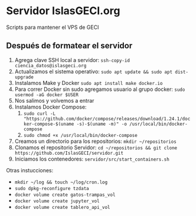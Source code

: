 # Servidor IslasGECI.org

Scripts para mantener el VPS de GECI

## Después de formatear el servidor

1. Agrega clave SSH local a servidor: `ssh-copy-id ciencia_datos@islasgeci.org`
1. Actualizamos el sistema operativo: `sudo apt update && sudo apt dist-upgrade`
1. Instalamos Make y Docker `sudo apt install make docker.io`
1. Para correr Docker sin sudo agregamos usuario al grupo docker: `sudo usermod -aG docker $USER`
1. Nos salimos y volvemos a entrar
1. Instalamos Docker Compose:
    1. `sudo curl -L "https://github.com/docker/compose/releases/download/1.24.1/docker-compose-$(uname -s)-$(uname -m)" -o /usr/local/bin/docker-compose`
    1. `sudo chmod +x /usr/local/bin/docker-compose`
1. Creamos un directorio para los repositorios: `mkdir ~/repositorios`
1. Clonamos el repositorio Servidor: `cd ~/repositorios && git clone https://github.com/IslasGECI/servidor.git`
1. Iniciamos los contenedores: `servidor/src/start_containers.sh`

Otras instucciones:

- `mkdir ~/log && touch ~/log/cron.log`
- `sudo dpkg-reconfigure tzdata`
- `docker volume create gatos-trampas_vol`
- `docker volume create jupyter_vol`
- `docker volume create tablero_api_vol`
